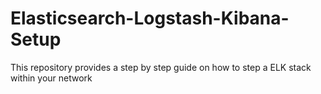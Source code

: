 # Elasticsearch-Logstash-Kibana-Setup

This repository provides a step by step guide on how to step a ELK stack within your network
